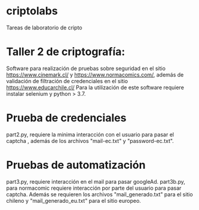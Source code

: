 # criptolabs
Tareas de laboratorio de cripto

# Taller 2 de criptografía:
Software para realización de pruebas sobre seguridad en el sitio https://www.cinemark.cl/ y https://www.normacomics.com/, además de validación de filtración de credenciales en el sitio https://www.educarchile.cl/
Para la utilización de este software requiere instalar selenium y python > 3.7.

# Prueba de credenciales

part2.py, requiere la minima interacción con el usuario para pasar el captcha , además de los archivos "mail-ec.txt" y "password-ec.txt".

# Pruebas de automatización

part3.py, requiere interacción en el mail para pasar googleAd.
part3b.py, para normacomic requiere interacción por parte del usuario para pasar captcha.
Además se requieren los archivos "mail_generado.txt" para el sitio chileno y "mail_generado_eu.txt" para el sitio europeo.

